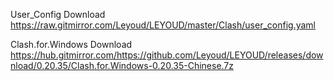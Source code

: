 User_Config Download 
https://raw.gitmirror.com/Leyoud/LEYOUD/master/Clash/user_config.yaml

Clash.for.Windows Download
https://hub.gitmirror.com/https://github.com/Leyoud/LEYOUD/releases/download/0.20.35/Clash.for.Windows-0.20.35-Chinese.7z
